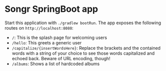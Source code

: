 # Songr SpringBoot app

Start this application with `./gradlew bootRun`. The app exposes the following routes on `http://localhost:8080`:

- `/`: This is the splash page for welcoming users
- `/hello`: This greets a generic user
- `/capitalize/{insertWordsHere}`: Replace the brackets and the contained words with a string of your choice to see those words capitalized and echoed back. Beware of URL encoding, though!
- `/albums`: Shows a list of hardcoded albums

